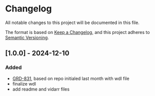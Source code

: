 # Changelog
All notable changes to this project will be documented in this file.

The format is based on [Keep a Changelog](https://keepachangelog.com/en/1.0.0/),
and this project adheres to [Semantic Versioning](https://semver.org/spec/v2.0.0.html).


## [1.0.0] - 2024-12-10
### Added
- [GRD-831](https://jira.oicr.on.ca/browse/GRD-831), based on repo initialed last month with wdl file
- finalize wdl
- add readme and vidarr files



